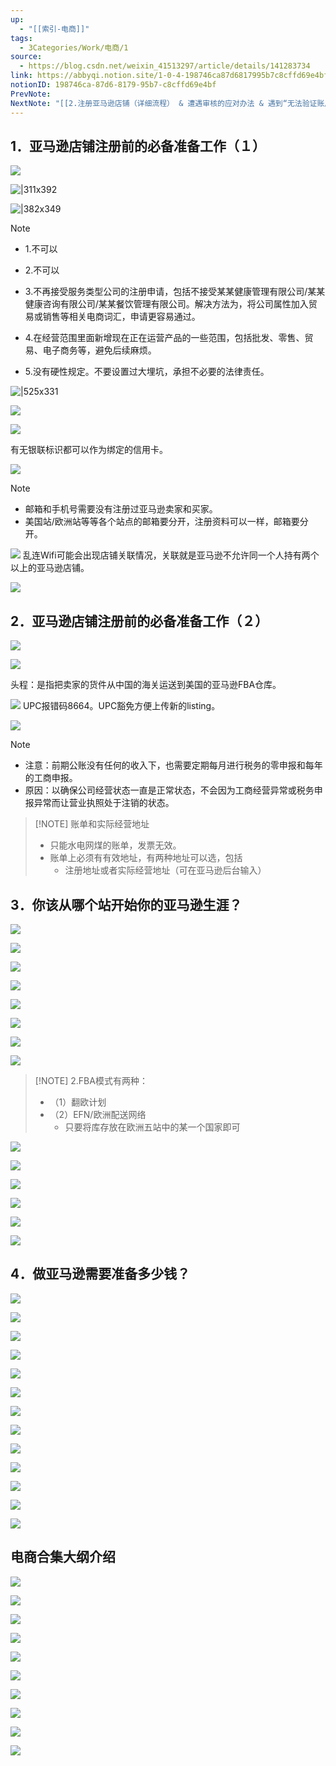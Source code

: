 ```yaml
---
up:
  - "[[索引-电商]]"
tags:
  - 3Categories/Work/电商/1
source:
  - https://blog.csdn.net/weixin_41513297/article/details/141283734
link: https://abbyqi.notion.site/1-0-4-198746ca87d6817995b7c8cffd69e4bf
notionID: 198746ca-87d6-8179-95b7-c8cffd69e4bf
PrevNote: 
NextNote: "[[2.注册亚马逊店铺（详细流程） & 遭遇审核的应对办法 & 遇到“无法验证账户信息”的处理办法 & 避免账号关联 5-8]]"
---
```



## 1．亚马逊店铺注册前的必备准备工作（１） 
![](https://imgs-1302581161.cos.ap-guangzhou.myqcloud.com/ob/20250605142100165.webp)

![|311x392](https://imgs-1302581161.cos.ap-guangzhou.myqcloud.com/ob/20250605142100167.webp)

![|382x349](https://imgs-1302581161.cos.ap-guangzhou.myqcloud.com/ob/20250605142100168.webp)


> [!NOTE] 
> - 1.不可以 
> 
> - 2.不可以 
> 
> - 3.不再接受服务类型公司的注册申请，包括不接受某某健康管理有限公司/某某健康咨询有限公司/某某餐饮管理有限公司。解决方法为，将公司属性加入贸易或销售等相关电商词汇，申请更容易通过。
> 
> - 4.在经营范围里面新增现在正在运营产品的一些范围，包括批发、零售、贸易、电子商务等，避免后续麻烦。
> 
> - 5.没有硬性规定。不要设置过大埋坑，承担不必要的法律责任。


![|525x331](https://imgs-1302581161.cos.ap-guangzhou.myqcloud.com/ob/20250605142100169.webp)

![](https://imgs-1302581161.cos.ap-guangzhou.myqcloud.com/ob/20250605142100170.webp)

![](https://imgs-1302581161.cos.ap-guangzhou.myqcloud.com/ob/20250605142100171.webp)

有无银联标识都可以作为绑定的信用卡。


![](https://imgs-1302581161.cos.ap-guangzhou.myqcloud.com/ob/20250605142100172.webp)

> [!NOTE]
> - 邮箱和手机号需要没有注册过亚马逊卖家和买家。 
> - 美国站/欧洲站等等各个站点的邮箱要分开，注册资料可以一样，邮箱要分开。

![](https://imgs-1302581161.cos.ap-guangzhou.myqcloud.com/ob/20250605142100173.webp)
乱连Wifi可能会出现店铺关联情况，关联就是亚马逊不允许同一个人持有两个以上的亚马逊店铺。

![](https://imgs-1302581161.cos.ap-guangzhou.myqcloud.com/ob/20250605142100174.webp)

## 2．亚马逊店铺注册前的必备准备工作（２） 
![](https://imgs-1302581161.cos.ap-guangzhou.myqcloud.com/ob/20250605142100175.webp)

![](https://imgs-1302581161.cos.ap-guangzhou.myqcloud.com/ob/20250605142100176.webp)

头程：是指把卖家的货件从中国的海关运送到美国的亚马逊FBA仓库。

![](https://imgs-1302581161.cos.ap-guangzhou.myqcloud.com/ob/20250605142100177.webp)
UPC报错码8664。UPC豁免方便上传新的listing。

![](https://imgs-1302581161.cos.ap-guangzhou.myqcloud.com/ob/20250605142100178.webp)

> [!NOTE]
> - 注意：前期公账没有任何的收入下，也需要定期每月进行税务的零申报和每年的工商申报。
> - 原因：以确保公司经营状态一直是正常状态，不会因为工商经营异常或税务申报异常而让营业执照处于注销的状态。


> [!NOTE] 账单和实际经营地址
> - 只能水电网煤的账单，发票无效。
> - 账单上必须有有效地址，有两种地址可以选，包括
> 	- 注册地址或者实际经营地址（可在亚马逊后台输入）


## 3．你该从哪个站开始你的亚马逊生涯？ 
![](https://imgs-1302581161.cos.ap-guangzhou.myqcloud.com/ob/20250605142100179.webp)

![](https://imgs-1302581161.cos.ap-guangzhou.myqcloud.com/ob/20250605142100180.webp)

![](https://imgs-1302581161.cos.ap-guangzhou.myqcloud.com/ob/20250605142100181.webp)

![](https://imgs-1302581161.cos.ap-guangzhou.myqcloud.com/ob/20250605142100182.webp)


![](https://imgs-1302581161.cos.ap-guangzhou.myqcloud.com/ob/20250605142100183.webp)

![](https://imgs-1302581161.cos.ap-guangzhou.myqcloud.com/ob/20250605142100184.webp)

![](https://imgs-1302581161.cos.ap-guangzhou.myqcloud.com/ob/20250605142100185.webp)

![](https://imgs-1302581161.cos.ap-guangzhou.myqcloud.com/ob/20250605142100186.webp)

> [!NOTE] 2.FBA模式有两种：
> - （1）翻欧计划
> - （2）EFN/欧洲配送网络
> 	- 只要将库存放在欧洲五站中的某一个国家即可

![](https://imgs-1302581161.cos.ap-guangzhou.myqcloud.com/ob/20250605142100187.webp)

![](https://imgs-1302581161.cos.ap-guangzhou.myqcloud.com/ob/20250605142100188.webp)

![](https://imgs-1302581161.cos.ap-guangzhou.myqcloud.com/ob/20250605142100189.webp)

![](https://imgs-1302581161.cos.ap-guangzhou.myqcloud.com/ob/20250605142100190.webp)

![](https://imgs-1302581161.cos.ap-guangzhou.myqcloud.com/ob/20250605142100191.webp)

![](https://imgs-1302581161.cos.ap-guangzhou.myqcloud.com/ob/20250605142100192.webp)


## 4．做亚马逊需要准备多少钱？
![](https://imgs-1302581161.cos.ap-guangzhou.myqcloud.com/ob/20250605142100193.webp)

![](https://imgs-1302581161.cos.ap-guangzhou.myqcloud.com/ob/20250605142100194.webp)

![](https://imgs-1302581161.cos.ap-guangzhou.myqcloud.com/ob/20250605142100195.webp)

![](https://imgs-1302581161.cos.ap-guangzhou.myqcloud.com/ob/20250605142100196.webp)

![](https://imgs-1302581161.cos.ap-guangzhou.myqcloud.com/ob/20250605142100197.webp)

![](https://imgs-1302581161.cos.ap-guangzhou.myqcloud.com/ob/20250605142100198.webp)

![](https://imgs-1302581161.cos.ap-guangzhou.myqcloud.com/ob/20250605142100199.webp)

![](https://imgs-1302581161.cos.ap-guangzhou.myqcloud.com/ob/20250605142100200.webp)

![](https://imgs-1302581161.cos.ap-guangzhou.myqcloud.com/ob/20250605142100201.webp)

![](https://imgs-1302581161.cos.ap-guangzhou.myqcloud.com/ob/20250605142100202.webp)

![](https://imgs-1302581161.cos.ap-guangzhou.myqcloud.com/ob/20250605142100203.webp)

![](https://imgs-1302581161.cos.ap-guangzhou.myqcloud.com/ob/20250605142100204.webp)

![](https://imgs-1302581161.cos.ap-guangzhou.myqcloud.com/ob/20250605142100205.webp)


## 电商合集大纲介绍 
![](https://imgs-1302581161.cos.ap-guangzhou.myqcloud.com/ob/20250605142100206.webp)

![](https://imgs-1302581161.cos.ap-guangzhou.myqcloud.com/ob/20250605142100207.webp)

![](https://imgs-1302581161.cos.ap-guangzhou.myqcloud.com/ob/20250605142100208.webp)

![](https://imgs-1302581161.cos.ap-guangzhou.myqcloud.com/ob/20250605142100209.webp)

![](https://imgs-1302581161.cos.ap-guangzhou.myqcloud.com/ob/20250605142100210.webp)

![](https://imgs-1302581161.cos.ap-guangzhou.myqcloud.com/ob/20250605142100211.webp)

![](https://imgs-1302581161.cos.ap-guangzhou.myqcloud.com/ob/20250605142100212.webp)

![](https://imgs-1302581161.cos.ap-guangzhou.myqcloud.com/ob/20250605142100213.webp)

![](https://imgs-1302581161.cos.ap-guangzhou.myqcloud.com/ob/20250605142100214.webp)

![](https://imgs-1302581161.cos.ap-guangzhou.myqcloud.com/ob/20250605142100215.webp)

